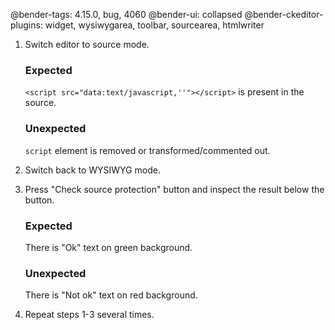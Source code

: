 @bender-tags: 4.15.0, bug, 4060
@bender-ui: collapsed
@bender-ckeditor-plugins: widget, wysiwygarea, toolbar, sourcearea, htmlwriter

1. Switch editor to source mode.

	### Expected

	`<script src="data:text/javascript,''"></script>` is present in the source.

	### Unexpected

	`script` element is removed or transformed/commented out.
2. Switch back to WYSIWYG mode.
3. Press "Check source protection" button and inspect the result below the button.

	### Expected

	There is "Ok" text on green background.

	### Unexpected

	There is "Not ok" text on red background.
4. Repeat steps 1-3 several times.
